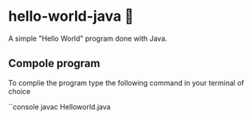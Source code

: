 # hello-world-java 🍵

A simple "Hello World" program done with Java.

## Compole program

To complie the program type the following command in your terminal of choice

``console
javac Helloworld.java
```
